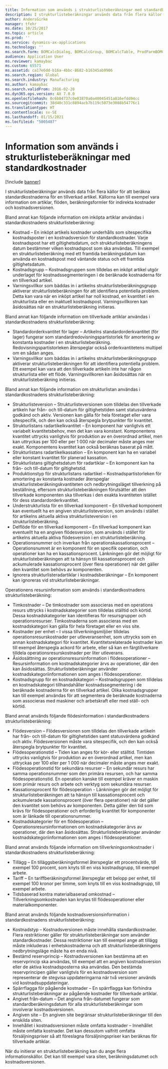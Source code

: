 ```yaml
---
title: Information som används i strukturlisteberäkningar med standardkostnader
description: I strukturlisteberäkningar används data från flera källor för att beräkna standardkostnaderna för en tillverkad artikel. Källorna kan till exempel vara information om artiklar, flöden, beräkningsformler för indirekta kostnader och kostnadsversionen.
author: AndersGirke
manager: tfehr
ms.date: 10/25/2017
ms.topic: article
ms.prod: ''
ms.service: dynamics-ax-applications
ms.technology: ''
ms.search.form: BOMCalcDialog, BOMCalcGroup, BOMCalcTable, ProdParmBOMCalc
audience: Application User
ms.reviewer: kamaybac
ms.custom: 65571
ms.assetid: ca17e6dd-b16a-4bbc-8682-b16345ab9906
ms.search.region: Global
ms.search.industry: Manufacturing
ms.author: kamaybac
ms.search.validFrom: 2016-02-28
ms.dyn365.ops.version: AX 7.0.0
ms.openlocfilehash: 0c6b84737c0e03870a0a40045451a816efdd94cc
ms.sourcegitcommit: 38d40c331c8894acb7b119c5073e3088b54776c1
ms.translationtype: HT
ms.contentlocale: sv-SE
ms.lasthandoff: 01/15/2021
ms.locfileid: "5005487"
---
```

# <a name="information-used-in-bom-calculations-with-standard-costs"></a>Information som används i strukturlisteberäkningar med standardkostnader

[!include [banner](../includes/banner.md)]

I strukturlisteberäkningar används data från flera källor för att beräkna standardkostnaderna för en tillverkad artikel. Källorna kan till exempel vara information om artiklar, flöden, beräkningsformler för indirekta kostnader och kostnadsversionen.

Bland annat kan följande information om inköpta artiklar användas i standardkostnadens strukturlisteberäkning:
-   Kostnad – En inköpt artikels kostnader underhålls som sitespecifika kostnadsposter i en kostnadsversion för standardkostnader. Varje kostnadspost har ett giltighetsdatum, och strukturlisteberäkningens datum bestämmer vilken kostnadspost som ska användas. Till exempel en strukturlisteberäkning med ett framtida beräkningsdatum kan använda en kostnadspost med väntande status och ett framtida giltighetsdatum.
-   Kostnadsgrupp – Kostnadsgruppen som tilldelas en inköpt artikel utgör underlaget för kostnadssegmenteringen i de beräknade kostnaderna för en tillverkad artikel.
-   Varningsvillkor som bäddas in i artikelns strukturlisteberäkningsgrupp aktiverar strukturlisteberäkningen för att identifiera potentiella problem. Detta kan vara när en inköpt artikel har noll kostnad, en kvantitet i en strukturlista eller en inaktuell kostnadspost. Varningsvillkoren kan åsidosättas när en strukturlisteberäkning initieras.

Bland annat kan följande information om tillverkade artiklar användas i standardkostnadens strukturlisteberäkning:
-   Standardorderkvantitet för lager – Artikelns standardorderkvantitet (för lager) fungerar som standardredovisningspartistorlek för amortering av konstanta kostnader i en strukturlisteberäkning. Redovisningspartistorleken återspeglar också orderkvantitetens multipel om en sådan anges.
-   Varningsvillkor som bäddas in i artikelns strukturlisteberäkningsgrupp aktiverar strukturlisteberäkningen för att identifiera potentiella problem. Ett exempel kan vara att den tillverkade artikeln inte har någon strukturlista eller ett flöde. Varningsvillkoren kan åsidosättas när en strukturlisteberäkning initieras.

Bland annat kan följande information om strukturlistan användas i standardkostnadens strukturlisteberäkning:
-   Strukturlisteversion – Strukturlisteversionen som tilldelas den tillverkade artikeln har från- och till-datum för giltighetstiden samt statusvärdena godkänd och aktiv. Versionen kan gälla för hela företaget eller vara sitespecifik, och den kan också återspegla brytpunkter för kvantitet.
-   Strukturlistans radartikelkvantitet – En komponent har vanligtvis ett variabelt kvantitetsbehov, men det kan vara konstant. Komponentens kvantitet uttrycks vanligtvis för produktion av en överordnad artikel, men kan uttryckas per 100 eller per 1 000 när decimaler måste anges mer exakt. Komponentens kvantitet kan också beräknas baserat på mått.
-   Strukturlistans radartikelkassation – En komponent kan ha en variabel eller konstant kvantitet för planerad kassation.
-   Strukturlistans giltighetsdatum för radartiklar – En komponent kan ha från- och till-datum för giltighetstid.
-   Produktionstyp för strukturlistans radartikel – Kostnadspartistorleken för amortering av konstanta kostnader återspeglar strukturlisteberäkningskvantiteten och nedbrytningsläget tillverkning på beställning, eftersom strukturlisteberäkningen förutsätter att den tillverkade komponenten ska tillverkas i den exakta kvantiteten istället för dess standardorderkvantitet.
-   Understrukturlista för en tillverkad komponent – En tillverkad komponent kan eventuellt ha en angiven strukturlisteversion, som används i stället för artikelns aktuella aktiva strukturlisteversion i en strukturlisteberäkning.
-   Delflöde för en tillverkad komponent – En tillverkad komponent kan eventuellt ha en angiven flödesversion, som används i stället för artikelns aktuella aktiva flödesversion i en strukturlisteberäkning.
-   Operationsnummer och inverkan från operationskassationsprocent – Operationsnumret är en komponent för en specifik operation, och operationer kan ha en kassationsprocent. Länkningen gör det möjligt för strukturlisteberäkningen att ta hänsyn till kassationsprocent och ackumulerade kassationsprocent (över flera operationer) när det gäller den kvantitet som behövs av komponenten.
-   Ignorera strukturlisteradartiklar i kostnadsberäkningar – En komponent kan ignoreras vid strukturlisteberäkningar.

Operationens resursinformation som används i standardkostnadens strukturlisteberäkning:
-   Timkostnader – De timkostnader som associeras med en operations resurs uttrycks i kostnadskategorier som tilldelas ställtid och körtid. Dessa kostnadskategorier kan identifieras för resursgrupper och operationsresurser. Timkostnaderna som associeras med en kostnadskategori kan gälla för hela företaget eller en viss site.
-   Kostnader per enhet – I vissa tillverkningsmiljöer tilldelas operationsresurskostnader per utleveransenhet, som uttrycks som en annan kostnadskategori för kvantitet. Kvantitetsrelaterade kostnader kan till exempel återspegla ackord för arbete, eller så kan en färgtillverkare tilldela operationsresurskostnader per liter utleverans.
-   Åsidosättning av operationsresursinformation i flödesoperationer – Resursinformation om kostnadskategorier ärvs av operationer, där den kan åsidosättas. Strukturlisteberäkningar använder kostnadskategoriinformationen som anges i flödesoperationer.
-   Kostnadsgrupp för en kostnadskategori – Kostnadsgruppen som tilldelas en kostnadskategori tillhandahåller kostnadssegmentering i de beräknade kostnaderna för en tillverkad artikel. Olika kostnadsgrupper kan till exempel användas för att segmentera de beräknade kostnaderna som associeras med maskiner och arbetskraft eller med ställ- och körtid.

Bland annat används följande flödesinformation i standardkostnadens strukturlisteberäkning:
-   Flödesversion – Flödesversionen som tilldelas den tillverkade artikeln har från- och till-datum för giltighetstiden samt statusvärdena godkänd och aktiv. Flödesversionen måste vara sitespecifik, och den kan också återspegla brytpunkter för kvantitet.
-   Flödesoperationstid – Tiden kan anges för kör- eller ställtid. Timtiden uttrycks vanligtvis för produktion av en överordnad artikel, men kan uttryckas per 100 eller per 1 000 när decimaler måste anges mer exakt.
-   Flödesoperationstid för sekundära resurser – En sekundär resurs har samma operationsnummer som den primära resursen, och har samma flödesoperationstid. En operation kanske till exempel kräver en maskin som primär resurs och arbete och verktyg som sekundära resurser.
-   Kassationsprocent för flödesoperation - Länkningen gör det möjligt för strukturlisteberäkningen att ta hänsyn till kassationsprocent och ackumulerade kassationsprocent (över flera operationer) när det gäller den kvantitet som behövs av komponenten. Detta gäller den tid som krävs för flödesoperationer och erforderlig kvantitet för komponenter som är länkade till operationsnummer.
-   Kostnadskategorier för en flödesoperation – Operationsresursinformationen om kostnadskategorier ärvs av operationer, där den kan åsidosättas. Strukturlisteberäkningar använder kostnadskategoriinformationen som anges i flödesoperationer.

Bland annat används följande information om tillverkningsomkostnader i standardkostnadens strukturlisteberäkning:
-   Tillägg – En tilläggsberäkningsformel återspeglar ett procentvärde, till exempel 100 procent, som knyts till en viss kostnadsgrupp, till exempel arbete.
-   Tariff – En tariffberäkningsformel återspeglar ett belopp per enhet, till exempel 100 kronor per timme, som knyts till en viss kostnadsgrupp, till exempel arbete.
-   Tidsbaserad kontra materialbaserad omkostnad – Tillverkningsomkostnaden kan knytas till flödesoperationer eller materialkomponenter.

Bland annat används följande kostnadsversionsinformation i standardkostnadens strukturlisteberäkning:
-   Kostnadstyp – Kostnadsversionen måste innehålla standardkostnader. Flera restriktioner gäller för strukturlisteberäkningar som använder standardkostnader. Dessa restriktioner kan till exempel ange att tillägg måste inkluderas i enhetskostnaderna och att strukturlisteberäkningens nedbrytningsläge måste ha en enda nivå.
-   Bestämd reservprincip – Kostnadsversionen kan bestämma att en reservprincip ska användas, till exempel att en angiven kostnadsversion eller de aktiva kostnadsposterna ska användas. Den bestämda reservprincipen gäller vanligtvis för en kostnadsversion som representerar de stegvisa uppdateringarna när två versioner används vid kostnadsuppdateringar.
-   Spärrflagga för pågående kostnader – En spärrflagga kan förhindra strukturlisteberäkningar av pågående kostnader för tillverkade artiklar.
-   Angivet från-datum – Det angivna från-datumet fungerar som standardberäkningsdatum för alla strukturlisteberäkningar som involverar kostnadsversionen.
-   Angiven site – En angiven site begränsar strukturlisteberäkningar till den enskilda siten.
-   Innehållet i kostnadsversionen måste omfatta kostnader – Innehållet måste omfatta kostnader. Det kan dessutom valfritt omfatta försäljningspriser så att föreslagna försäljningspriser kan beräknas för tillverkade artiklar.

När du initierar en strukturlisteberäkning kan du ange flera informationskällor. Det kan till exempel vara siten, beräkningsdatumet och kostnadsversionen.





